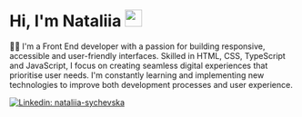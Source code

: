 # Hi, I'm Nataliia   <img src="https://media.giphy.com/media/hvRJCLFzcasrR4ia7z/giphy.gif" width="30px"/>

👩‍💻 I'm a Front End developer with a passion for building responsive, accessible and user-friendly interfaces. Skilled in HTML, CSS, TypeScript and JavaScript, I focus on creating seamless digital experiences that prioritise user needs. I'm constantly learning and implementing new technologies to improve both development processes and user experience.

[![Linkedin: nataliia-sychevska](https://img.shields.io/badge/-nataliia-sychevska-blue?style=flat-square&logo=Linkedin&logoColor=white&link=https://www.linkedin.com/in/nataliia-sychevska/)](https://www.linkedin.com/in/nataliia-sychevska/)
